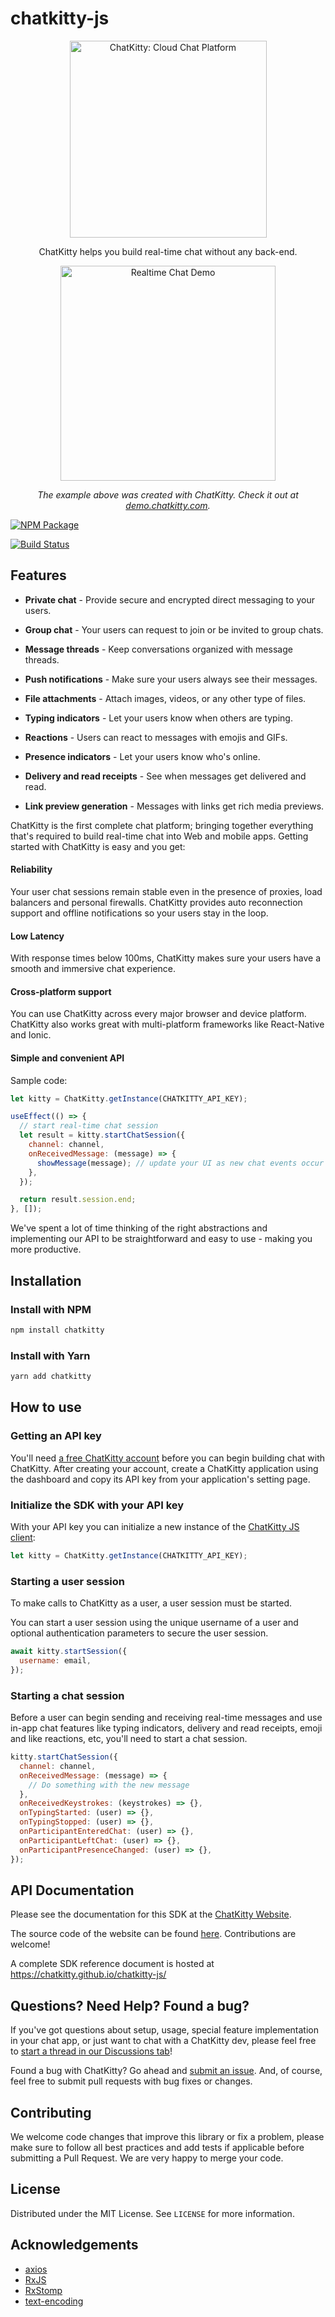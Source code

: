 # chatkitty-js

<p align="center">
  <img src="https://www.chatkitty.com/images/banner-logo-dark.png" alt="ChatKitty: Cloud Chat Platform" width="315">
  <br/>
</p>

<p align="center">ChatKitty helps you build real-time chat without any back-end.</p>

<p align="center"><img src="https://www.chatkitty.com/images/blog/posts/building-a-chat-app-with-react-native-and-gifted-chat-part-2/screenshot-channel-chat-screen-another-user.png" width=344 alt="Realtime Chat Demo"></p>

<p align="center"><em>The example above was created with ChatKitty. Check it out at <a href="https://demo.chatkitty.com/">demo.chatkitty.com</a>.</em></p>

<a href="https://www.npmjs.com/package/chatkitty"><img src="https://nodei.co/npm/chatkitty.png" alt="NPM Package"></a>  

[![Build Status](https://travis-ci.com/ChatKitty/chatkitty-js.svg?branch=master)](https://travis-ci.com/ChatKitty/chatkitty-js)

Features
------------
* **Private chat** - Provide secure and encrypted direct messaging to your users.

* **Group chat** - Your users can request to join or be invited to group chats.

* **Message threads** - Keep conversations organized with message threads.

* **Push notifications** - Make sure your users always see their messages.

* **File attachments** - Attach images, videos, or any other type of files.

* **Typing indicators** - Let your users know when others are typing.

* **Reactions** - Users can react to messages with emojis and GIFs.

* **Presence indicators** - Let your users know who's online.

* **Delivery and read receipts** - See when messages get delivered and read.

* **Link preview generation** - Messages with links get rich media previews.

ChatKitty is the first complete chat platform; bringing together everything that's 
required to build real-time chat into Web and mobile apps. Getting started with ChatKitty 
is easy and you get:

#### Reliability
Your user chat sessions remain stable even in the presence of proxies, load balancers and personal 
firewalls. ChatKitty provides auto reconnection support and offline notifications so your users stay 
in the loop.

#### Low Latency 
With response times below 100ms, ChatKitty makes sure your users have a smooth and immersive chat 
experience.

#### Cross-platform support
You can use ChatKitty across every major browser and device platform. ChatKitty also works great 
with multi-platform frameworks like React-Native and Ionic.

#### Simple and convenient API

Sample code:

```js
let kitty = ChatKitty.getInstance(CHATKITTY_API_KEY);

useEffect(() => {
  // start real-time chat session
  let result = kitty.startChatSession({
    channel: channel,
    onReceivedMessage: (message) => {
      showMessage(message); // update your UI as new chat events occur
    },
  });

  return result.session.end;
}, []);
```

We've spent a lot of time thinking of the right abstractions and implementing our API to be straightforward 
and easy to use - making you more productive.

## Installation
### Install with NPM
```bash
npm install chatkitty
```

### Install with Yarn
```bash
yarn add chatkitty
```

## How to use
### Getting an API key 
You'll need [a free ChatKitty account](https://dashboard.chatkitty.com/authorization/register) before you can 
begin building chat with ChatKitty. After creating your account, create a ChatKitty application using the dashboard 
and copy its API key from your application's setting page.

### Initialize the SDK with your API key
With your API key you can initialize a new instance of the [ChatKitty JS client](https://chatkitty.github.io/chatkitty-js/classes/_lib_chatkitty_.chatkitty.html):
```js
let kitty = ChatKitty.getInstance(CHATKITTY_API_KEY);
```

### Starting a user session
To make calls to ChatKitty as a user, a user session must be started.

You can start a user session using the unique username of a user and optional authentication 
parameters to secure the user session.

```js
await kitty.startSession({
  username: email,
});
```

### Starting a chat session
Before a user can begin sending and receiving real-time messages and use in-app chat features like 
typing indicators, delivery and read receipts, emoji and like reactions, etc, you'll need to start a chat session.

```js
kitty.startChatSession({
  channel: channel,
  onReceivedMessage: (message) => {
    // Do something with the new message
  },
  onReceivedKeystrokes: (keystrokes) => {},
  onTypingStarted: (user) => {},
  onTypingStopped: (user) => {},
  onParticipantEnteredChat: (user) => {},
  onParticipantLeftChat: (user) => {},
  onParticipantPresenceChanged: (user) => {},
});
```

## API Documentation
Please see the documentation for this SDK at the [ChatKitty Website](https://docs.chatkitty.com/javascript/).

The source code of the website can be found [here](https://github.com/ChatKitty/chatkitty-api-docs). Contributions are welcome!

A complete SDK reference document is hosted at https://chatkitty.github.io/chatkitty-js/

## Questions? Need Help? Found a bug?
If you've got questions about setup, usage, special feature implementation in your chat app, or just want to chat with a 
ChatKitty dev, please feel free to [start a thread in our Discussions tab](https://github.com/ChatKitty/chatkitty-js/discussions)!

Found a bug with ChatKitty? Go ahead and [submit an issue](https://github.com/ChatKitty/chatkitty-js/issues). 
And, of course, feel free to submit pull requests with bug fixes or changes.

## Contributing
We welcome code changes that improve this library or fix a problem, please make sure to follow all best practices 
and add tests if applicable before submitting a Pull Request. We are very happy to merge your code.

## License
Distributed under the MIT License. See `LICENSE` for more information.

## Acknowledgements
* [axios](https://github.com/axios/axios)
* [RxJS](https://github.com/ReactiveX/RxJS)
* [RxStomp](https://github.com/stomp-js/rx-stomp)
* [text-encoding](https://github.com/inexorabletash/text-encoding)
